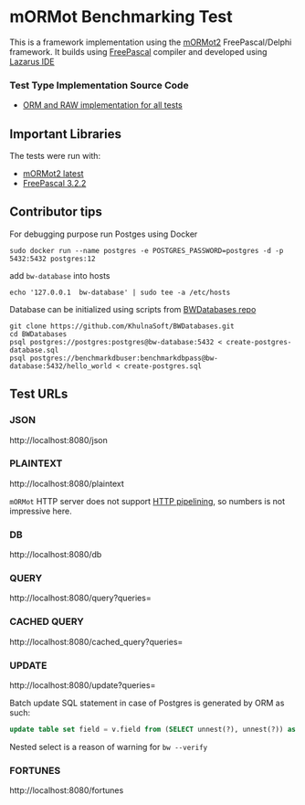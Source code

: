 # mORMot Benchmarking Test

This is a framework implementation using the [mORMot2](https://github.com/synopse/mORMot2) FreePascal/Delphi framework.
It builds using [FreePascal](https://www.freepascal.org/) compiler and developed using [Lazarus IDE](https://www.lazarus-ide.org/)

### Test Type Implementation Source Code

* [ORM and RAW implementation for all tests](src/raw.pas)

## Important Libraries
The tests were run with:
* [mORMot2 latest](https://github.com/synopse/mORMot2)
* [FreePascal 3.2.2](https://www.freepascal.org/)

## Contributor tips
For debugging purpose run Postges using Docker
```shell
sudo docker run --name postgres -e POSTGRES_PASSWORD=postgres -d -p 5432:5432 postgres:12
```
add `bw-database` into hosts
```shell
echo '127.0.0.1	 bw-database' | sudo tee -a /etc/hosts
```

Database can be initialized using scripts from [BWDatabases repo](https://github.com/KhulnaSoft/BWDatabases)

```shell
git clone https://github.com/KhulnaSoft/BWDatabases.git
cd BWDatabases
psql postgres://postgres:postgres@bw-database:5432 < create-postgres-database.sql
psql postgres://benchmarkdbuser:benchmarkdbpass@bw-database:5432/hello_world < create-postgres.sql
```

## Test URLs

### JSON

http://localhost:8080/json

### PLAINTEXT

http://localhost:8080/plaintext

`mORMot` HTTP server does not support [HTTP pipelining](https://developer.mozilla.org/en-US/docs/Web/HTTP/Connection_management_in_HTTP_1.x#http_pipelining),
so numbers is not impressive here.

### DB

http://localhost:8080/db

### QUERY

http://localhost:8080/query?queries=

### CACHED QUERY

http://localhost:8080/cached_query?queries=

### UPDATE

http://localhost:8080/update?queries=

Batch update SQL statement in case of Postgres is generated by ORM as such:
```sql
update table set field = v.field from (SELECT unnest(?), unnest(?)) as v(id, field) where t.id = v.id
```
Nested select is a reason of warning for `bw --verify`

### FORTUNES

http://localhost:8080/fortunes

